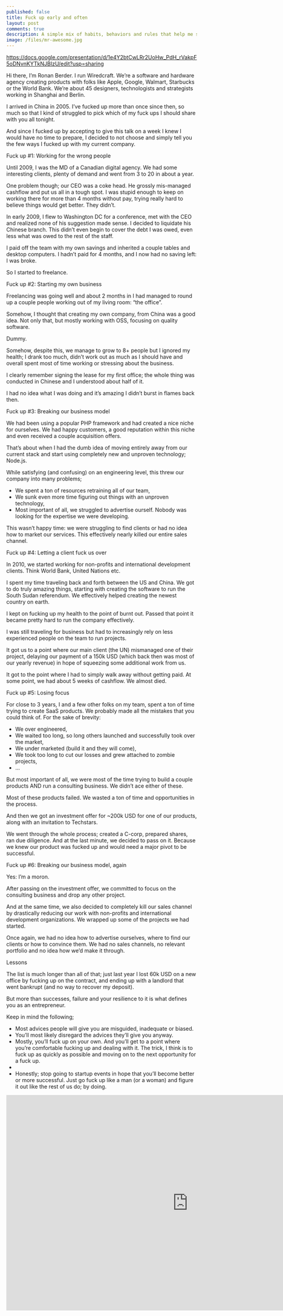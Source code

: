 ```yaml
---
published: false
title: Fuck up early and often
layout: post
comments: true
description: A simple mix of habits, behaviors and rules that help me stay on top of my game and handle what is thrown at me.
image: /files/mr-awesome.jpg
---
```


https://docs.google.com/presentation/d/1e4Y2btCwLRr2UoHw_PdH_rVakpF5oDNvnKYTkNJBIzU/edit?usp=sharing

Hi there, I’m Ronan Berder. I run Wiredcraft. We’re a software and hardware agency creating products with folks like Apple, Google, Walmart, Starbucks or the World Bank. We’re about 45 designers, technologists and strategists working in Shanghai and Berlin.

I arrived in China in 2005. I’ve fucked up more than once since then, so much so that I kind of struggled to pick which of my fuck ups I should share with you all tonight.

And since I fucked up by accepting to give this talk on a week I knew I would have no time to prepare, I decided to not choose and simply tell you the few ways I fucked up with my current company.

Fuck up #1: Working for the wrong people

Until 2009, I was the MD of a Canadian digital agency. We had some interesting clients, plenty of demand and went from 3 to 20 in about a year.

One problem though; our CEO was a coke head. He grossly mis-managed cashflow and put us all in a tough spot. I was stupid enough to keep on working there for more than 4 months without pay, trying really hard to believe things would get better. They didn’t.

In early 2009, I flew to Washington DC for a conference, met with the CEO and realized none of his suggestion made sense. I decided to liquidate his Chinese branch. This didn’t even begin to cover the debt I was owed, even less what was owed to the rest of the staff.

I paid off the team with my own savings and inherited a couple tables and desktop computers. I hadn’t paid for 4 months, and I now had no saving left: I was broke.

So I started to freelance.

Fuck up #2: Starting my own business

Freelancing was going well and about 2 months in I had managed to round up a couple people working out of my living room: “the office”.

Somehow, I thought that creating my own company, from China was a good idea. Not only that, but mostly working with OSS, focusing on quality software.

Dummy.

Somehow, despite this, we manage to grow to 8+ people but I ignored my health; I drank too much, didn’t work out as much as I should have and overall spent most of time working or stressing about the business.

I clearly remember signing the lease for my first office; the whole thing was conducted in Chinese and I understood about half of it.

I had no idea what I was doing and it’s amazing I didn’t burst in flames back then.

Fuck up #3: Breaking our business model

We had been using a popular PHP framework and had created a nice niche for ourselves. We had happy customers, a good reputation within this niche and even received a couple acquisition offers.

That’s about when I had the dumb idea of moving entirely away from our current stack and start using completely new and unproven technology; Node.js.

While satisfying (and confusing) on an engineering level, this threw our company into many problems;


- We spent a ton of resources retraining all of our team,
- We sunk even more time figuring out things with an unproven technology,
- Most important of all, we struggled to advertise ourself. Nobody was looking for the expertise we were developing.

This wasn’t happy time: we were struggling to find clients or had no idea how to market our services. This effectively nearly killed our entire sales channel.

Fuck up #4: Letting a client fuck us over

In 2010, we started working for non-profits and international development clients. Think World Bank, United Nations etc.

I spent my time traveling back and forth between the US and China. We got to do truly amazing things, starting with creating the software to run the South Sudan referendum. We effectively helped creating the newest country on earth.

I kept on fucking up my health to the point of burnt out. Passed that point it became pretty hard to run the company effectively.

I was still traveling for business but had to increasingly rely on less experienced people on the team to run projects.

It got us to a point where our main client (the UN) mismanaged one of their project, delaying our payment of a 150k USD (which back then was most of our yearly revenue) in hope of squeezing some additional work from us.

It got to the point where I had to simply walk away without getting paid. At some point, we had about 5 weeks of cashflow. We almost died.

Fuck up #5: Losing focus

For close to 3 years, I and a few other folks on my team, spent a ton of time trying to create SaaS products. We probably made all the mistakes that you could think of. For the sake of brevity:


- We over engineered,
- We waited too long, so long others launched and successfully took over the market,
- We under marketed (build it and they will come),
- We took too long to cut our losses and grew attached to zombie projects,
- …

But most important of all, we were most of the time trying to build a couple products AND run a consulting business. We didn’t ace either of these.

Most of these products failed. We wasted a ton of time and opportunities in the process.

And then we got an investment offer for ~200k USD for one of our products, along with an invitation to Techstars.

We went through the whole process; created a C-corp, prepared shares, ran due diligence. And at the last minute, we decided to pass on it. Because we knew our product was fucked up and would need a major pivot to be successful.

Fuck up #6: Breaking our business model, again

Yes: I’m a moron.

After passing on the investment offer, we committed to focus on the consulting business and drop any other project.

And at the same time, we also decided to completely kill our sales channel by drastically reducing our work with non-profits and international development organizations. We wrapped up some of the projects we had started.

Once again, we had no idea how to advertise ourselves, where to find our clients or how to convince them. We had no sales channels, no relevant portfolio and no idea how we’d make it through.

Lessons

The list is much longer than all of that; just last year I lost 60k USD on a new office by fucking up on the contract, and ending up with a landlord that went bankrupt (and no way to recover my deposit).

But more than successes, failure and your resilience to it is what defines you as an entrepreneur.

Keep in mind the following;


- Most advices people will give you are misguided, inadequate or biased.
- You’ll most likely disregard the advices they’ll give you anyway.
- Mostly, you’ll fuck up on your own. And you’ll get to a point where you’re comfortable fucking up and dealing with it. The trick, I think is to fuck up as quickly as possible and moving on to the next opportunity for a fuck up.
-
- Honestly; stop going to startup events in hope that you’ll become better or more successful. Just go fuck up like a man (or a woman) and figure it out like the rest of us do; by doing.

<iframe src="https://docs.google.com/presentation/d/1e4Y2btCwLRr2UoHw_PdH_rVakpF5oDNvnKYTkNJBIzU/embed?start=false&loop=false&delayms=3000" frameborder="0" width="960" height="569" allowfullscreen="true" mozallowfullscreen="true" webkitallowfullscreen="true"></iframe>
